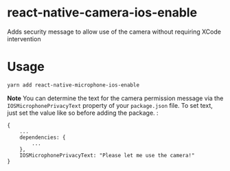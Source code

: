 # react-native-camera-ios-enable

Adds security message to allow use of the camera without requiring XCode intervention

# Usage

```bash
yarn add react-native-microphone-ios-enable
```

**Note** You can determine the text for the camera permission message via the `IOSMicrophonePrivacyText` property of your `package.json` file. To set text, just set the value like so before adding the package. :

```
{
    ...
    dependencies: {
        ...
    },
    IOSMicrophonePrivacyText: "Please let me use the camera!"
}
```
